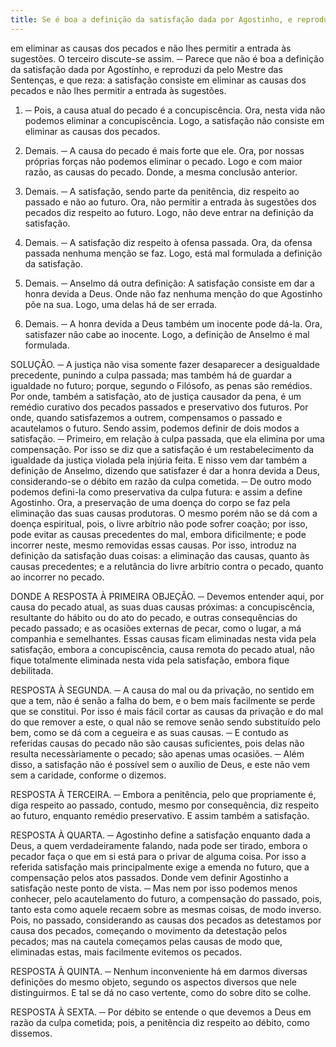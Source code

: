 ```yaml
---
title: Se é boa a definição da satisfação dada por Agostinho, e reproduzida pelo Mestre das Sentenças, e que reza a satisfação consiste em eliminar as causas dos pecados e não Ihes permitir a entrada às sug
---
```


em eliminar as causas dos pecados e não Ihes permitir a entrada às sugestões. O terceiro discute-se assim. ─ Parece que não é boa a definição da satisfação dada por Agostínho, e reproduzi da pelo Mestre das Sentenças, e que reza: a satisfação consiste em eliminar as causas dos pecados e não lhes permitir a entrada às sugestões.  

1. ─ Pois, a causa atual do pecado é a concupiscência. Ora, nesta vida não podemos eliminar a concupiscência. Logo, a satisfação não consiste em eliminar as causas dos pecados.  

2. Demais. ─ A causa do pecado é mais forte que ele. Ora, por nossas próprias forças não podemos eliminar o pecado. Logo e com maior razão, as causas do pecado. Donde, a mesma conclusão anterior.  

3. Demais. ─ A satisfação, sendo parte da penitência, diz respeito ao passado e não ao futuro. Ora, não permitir a entrada às sugestões dos pecados diz respeito ao futuro. Logo, não deve entrar na definição da satisfação.  

4. Demais. ─ A satisfação diz respeito à ofensa passada. Ora, da ofensa passada nenhuma menção se faz. Logo, está mal formulada a definição da satisfação.  

5. Demais. ─ Anselmo dá outra definição: A satisfação consiste em dar a honra devida a Deus. Onde não faz nenhuma menção do que Agostinho põe na sua. Logo, uma delas há de ser errada.  

6. Demais. ─ A honra devida a Deus também um inocente pode dá-la. Ora, satisfazer não cabe ao inocente. Logo, a definição de Anselmo é mal formulada. 

SOLUÇÃO. ─ A justiça não visa somente fazer desaparecer a desigualdade precedente, punindo a culpa passada; mas também há de guardar a igualdade no futuro; porque, segundo o Filósofo, as penas são remédios. Por onde, também a satisfação, ato de justiça causador da pena, é um remédio curativo dos pecados passados e preservativo dos futuros. Por onde, quando satisfazemos a outrem, compensamos o passado e acautelamos o futuro. Sendo assim, podemos definir de dois modos a satisfação. ─ Primeiro, em relação à culpa passada, que ela elimina por uma compensação. Por isso se diz que a satisfação é um restabelecimento da igualdade da justiça violada pela injúria feita. E nisso vem dar também a definição de Anselmo, dizendo que satisfazer é dar a honra devida a Deus, considerando-se o débito em razão da culpa cometida. ─ De outro modo podemos defini-la como preservativa da culpa futura: e assim a define Agostinho. Ora, a preservação de uma doença do corpo se faz pela eliminação das suas causas produtoras. O mesmo porém não se dá com a doença espiritual, pois, o livre arbítrio não pode sofrer coação; por isso, pode evitar as causas precedentes do mal, embora dificilmente; e pode incorrer neste, mesmo removidas essas causas. Por isso, introduz na definição da satisfação duas coisas: a eliminação das causas, quanto às causas precedentes; e a relutância do livre arbítrio contra o pecado, quanto ao incorrer no pecado.  

DONDE A RESPOSTA À PRIMEIRA OBJEÇÃO. ─ Devemos entender aqui, por causa do pecado atual, as suas duas causas próximas: a concupiscência, resultante do hábito ou do ato do pecado, e outras consequências do pecado passado; e as ocasiões externas de pecar, como o lugar, a má companhia e semelhantes. Essas causas ficam eliminadas nesta vida pela satisfação, embora a concupiscência, causa remota do pecado atual, não fique totalmente eliminada nesta vida pela satisfação, embora fique debilitada.  

RESPOSTA À SEGUNDA. ─ A causa do mal ou da privação, no sentido em que a tem, não é senão a falha do bem, e o bem mais facilmente se perde que se constitui. Por isso é mais fácil cortar as causas da privação e do mal do que remover a este, o qual não se remove senão sendo substituído pelo bem, como se dá com a cegueira e as suas causas. ─ E contudo as referidas causas do pecado não são causas suficientes, pois delas não resulta necessàriamente o pecado; são apenas umas ocasiões. ─ Além disso, a satisfação não é possível sem o auxílio de Deus, e este não vem sem a caridade, conforme o dizemos.  

RESPOSTA À TERCEIRA. ─ Embora a penitência, pelo que propriamente é, diga respeito ao passado, contudo, mesmo por consequência, diz respeito ao futuro, enquanto remédio preservativo. E assim também a satisfação.  

RESPOSTA À QUARTA. ─ Agostinho define a satisfação enquanto dada a Deus, a quem verdadeiramente falando, nada pode ser tirado, embora o pecador faça o que em si está para o privar de alguma coisa. Por isso a referida satisfação mais principalmente exige a emenda no futuro, que a compensação pelos atos passados. Donde vem definir Agostinho a satisfação neste ponto de vista. ─ Mas nem por isso podemos menos conhecer, pelo acautelamento do futuro, a compensação do passado, pois, tanto esta como aquele recaem sobre as mesmas coisas, de modo inverso. Pois, no passado, considerando as causas dos pecados as detestamos por causa dos pecados, começando o movimento da detestação pelos pecados; mas na cautela começamos pelas causas de modo que, eliminadas estas, mais facilmente evitemos os pecados.  

RESPOSTA À QUINTA. ─ Nenhum inconveniente há em darmos diversas definições do mesmo objeto, segundo os aspectos diversos que nele distinguirmos. E tal se dá no caso vertente, como do sobre dito se colhe. 

RESPOSTA À SEXTA. ─ Por débito se entende o que devemos a Deus em razão da culpa cometida; pois, a penitência diz respeito ao débito, como dissemos.